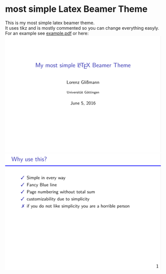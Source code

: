 # most simple Latex Beamer Theme
This is my most simple latex beamer theme.  
It uses tikz and is mostly commented so you can change everything easyly.   
For an example see [example.pdf](example.pdf) or here:
![Picture of Title](example-0.png "Title")   
![Picture of slide](example-1.png "Itemize")

